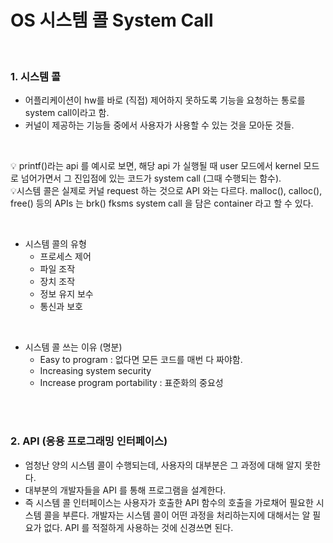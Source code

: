 # OS 시스템 콜 System Call

<br>

### 1. **시스템 콜**
* 어플리케이션이 hw를 바로 (직접) 제어하지 못하도록 기능을 요청하는 통로를 system call이라고 함. 
* 커널이 제공하는 기능들 중에서 사용자가 사용할 수 있는 것을 모아둔 것들.

<br>

💡 printf()라는 api 를 예시로 보면, 해당 api 가 실행될 때 user 모드에서 kernel 모드로 넘어가면서 그 진입점에 있는 코드가 system call (그때 수행되는 함수). 
<br>
💡시스템 콜은 실제로 커널 request 하는 것으로 API 와는 다르다. malloc(), calloc(), free() 등의 APIs 는 brk() fksms system call 을 담은 container 라고 할 수 있다. 

<br>

* 시스템 콜의 유형
  * 프로세스 제어
  * 파일 조작
  * 장치 조작
  * 정보 유지 보수
  * 통신과 보호

<br>

* 시스템 콜 쓰는 이유 (명분)
  * Easy to program : 없다면 모든 코드를 매번 다 짜야함.
  * Increasing system security
  * Increase program portability : 표준화의 중요성

<br><br>

### 2. **API (응용 프로그래밍 인터페이스)**
* 엄청난 양의 시스템 콜이 수행되는데, 사용자의 대부분은 그 과정에 대해 알지 못한다. 
* 대부분의 개발자들을 API 를 통해 프로그램을 설계한다.
* 즉 시스템 콜 인터페이스는 사용자가 호출한 API 함수의 호출을 가로채어 필요한 시스템 콜을 부른다. 개발자는 시스템 콜이 어떤 과정을 처리하는지에 대해서는 알 필요가 없다. API 를 적절하게 사용하는 것에 신경쓰면 된다. 